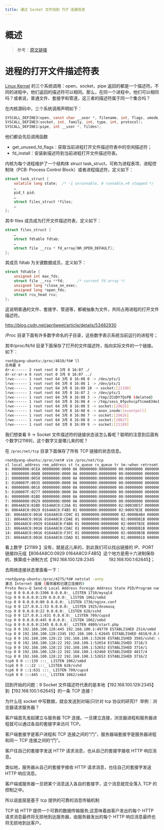 ```yaml
---
title: 通过 Socket 文件找到 TCP 连接信息
---
```


# 概述

> 参考：[原文链接](https://www.cnblogs.com/web21/p/6520164.html)

# 进程的打开文件描述符表

[Linux Kernel](/docs/1.操作系统/Kernel/Linux%20Kernel/Linux%20Kernel.md) 的三个系统调用：open，socket，pipe 返回的都是一个描述符。不同的进程中，他们返回的描述符可以相同。那么，在同一个进程中，他们可以相同吗？或者说，普通文件、套接字和管道，这三者的描述符属于同一个集合吗？

在内核源码中，三个系统调用声明如下：

```c
SYSCALL_DEFINE3(open, const char __user *, filename, int, flags, umode_t, mode);
SYSCALL_DEFINE3(socket, int, family, int, type, int, protocol);
SYSCALL_DEFINE1(pipe, int __user *, fildes);
```

他们都会先后调用函数

- get_unused_fd_flags：获取当前进程打开文件描述符表中的空闲描述符；
- fd_install：安装新描述符到当前进程打开文件描述符表。

内核为每个进程维护了一个结构体 struct task_struct，可称为进程表项、进程控制块（PCB: Process Control Block）或者进程描述符，定义如下：

```c
struct task_struct {
    volatile long state;  /* -1 unrunnable, 0 runnable,>0 stopped */
    …
    pid_t pid;
    …
    struct files_struct *files;
    …
};
```

其中 files 成员成为打开文件描述符表，定义如下：

```c
struct files_struct {
    …
    struct fdtable fdtab;
    …
    struct file __rcu * fd_array[NR_OPEN_DEFAULT];
};
```

其成员 fdtab 为关键数据成员，定义如下：

```c
struct fdtable {
    unsigned int max_fds;
    struct file __rcu **fd;      /* current fd array */
    unsigned long *close_on_exec;
    unsigned long *open_fds;
    struct rcu_head rcu;
};
```

这说明普通的文件、套接字、管道等，都被抽象为文件，共同占用进程的打开文件描述符。

http://blog.csdn.net/aprilweet/article/details/53482930

/Proc 目录下面有许多数字命名的子目录，这些数字表示系统当前运行的进程号；

其中/proc/N/fd 目录下面保存了打开的文件描述符，指向实际文件的一个链接。如下：

```bash
root@yang-ubuntu:/proc/4810/fd# ll
总用量 0
dr-x------ 2 root root 0 3月 8 16:07 ./
dr-xr-xr-x 8 root root 0 3月 8 16:07 ../
lrwx------ 1 root root 64 3月 8 16:08 0 -> /dev/pts/1
lrwx------ 1 root root 64 3月 8 16:08 1 -> /dev/pts/1
lrwx------ 1 root root 64 3月 8 16:09 10 -> socket:[21190]
lrwx------ 1 root root 64 3月 8 16:07 2 -> /dev/pts/1
lrwx------ 1 root root 64 3月 8 16:08 3 -> /tmp/ZCUDY7QsPB (deleted)
lrwx------ 1 root root 64 3月 8 16:08 4 -> /tmp/sess_0fpvhvcpftcme834e1l4beo2i6
lrwx------ 1 root root 64 3月 8 16:08 5 -> socket:[20625]
lrwx------ 1 root root 64 3月 8 16:08 6 -> anon_inode:[eventpoll]
lrwx------ 1 root root 64 3月 8 16:08 7 -> socket:[20626]
lrwx------ 1 root root 64 3月 8 16:08 8 -> socket:[20627]
lrwx------ 1 root root 64 3月 8 16:09 9 -> socket:[21189]
```

我们想查看 9 -> Socket 文件描述符的链接状态该怎么看呢？聪明的注意到后面有个数字\[21189]，这个数字又是哪儿来的呢？

在 `/proc/net/tcp` 目录下面保存了所有 TCP 链接的状态信息。

```bash
root@yang-ubuntu:/proc/net# vim /proc/net/tcp
sl local_address rem_address st tx_queue rx_queue tr tm->when retrnsmt uid timeout inode
0: 00000000:0CEA 00000000:0000 0A 00000000:00000000 00:00000000 00000000 1001 0 9482 1 ffff88001a501a00 100 0 0 10 -1
1: 00000000:008B 00000000:0000 0A 00000000:00000000 00:00000000 00000000 0 0 8916 1 ffff88001a501380 100 0 0 10 -1
2: 00000000:0050 00000000:0000 0A 00000000:00000000 00:00000000 00000000 0 0 11440 1 ffff88001a502080 100 0 0 10 -1
3: 0100007F:0035 00000000:0000 0A 00000000:00000000 00:00000000 00000000 0 0 12333 1 ffff88001a502700 100 0 0 10 -1
4: 00000000:0016 00000000:0000 0A 00000000:00000000 00:00000000 00000000 0 0 7922 1 ffff88001a500000 100 0 0 10 -1
5: 0100007F:0277 00000000:0000 0A 00000000:00000000 00:00000000 00000000 0 0 13302 1 ffff88001a500680 100 0 0 10 -1
6: 00000000:01BD 00000000:0000 0A 00000000:00000000 00:00000000 00000000 0 0 8914 1 ffff88001a500d00 100 0 0 10 -1
7: 00000000:0929 00000000:0000 0A 00000000:00000000 00:00000000 00000000 0 0 20625 1 ffff88001a504100 100 0 0 10 -1
8: 8064A8C0:01BD 0164A8C0:C26A 01 00000000:00000000 02:00030E57 00000000 0 0 13216 2 ffff88001a503a80 22 4 1 10 18
9: 8064A8C0:0929 0164A8C0:F4B5 01 00000000:00000000 02:00097B3E 00000000 0 0 21189 2 ffff88001a505b00 24 4 28 10 -1
10: 8064A8C0:0016 0164A8C0:CD9C 01 00000000:00000000 02:0000B4B4 00000000 0 0 17721 2 ffff88001a503400 22 4 20 10 -1
11: 8064A8C0:0016 0164A8C0:CDAE 01 00000000:00000000 02:0000DB1B 00000000 0 0 18130 2 ffff88001a504e00 24 4 31 10 -1
12: 8064A8C0:0929 0164A8C0:F4B6 01 00000000:00000000 02:00097B3E 00000000 0 0 21190 2 ffff88001a506800 24 4 24 10 -1
13: 8064A8C0:0016 0164A8C0:CDAC 01 00000000:00000000 02:0000DB1B 00000000 0 0 18074 2 ffff88001a502d80 21 4 24 10 -1
14: 8064A8C0:0016 0164A8C0:F3FC 01 00000000:00000000 02:00089B3B 00000000 0 0 20675 2 ffff88001a506180 24 4 25 10 -1
15: 8064A8C0:0016 0164A8C0:CDAD 01 00000080:00000000 01:00000018 00000000 0 0 18102 4 ffff88001a504780 24 4 21 10 -1
```

看上数字【21189 】没有，就是这儿来的，到此我们可以找出链接的 IP、PORT 链接四元组【8064A8C0:0929 0164A8C0:F4B5】这个地方是用十六进制保存的，换算成十进制方式【192.168.100.128:2345            192.168.100.1:62645】；

去网络连接状态里面看一下：

```bash
root@yang-ubuntu:/proc/4275/fd# netstat -antp
激活 Internet 连接 (服务器和已建立连接的)
Proto Recv-Q Send-Q Local Address Foreign Address State PID/Program name
tcp 0 0 0.0.0.0:3306 0.0.0.0:_ LISTEN 1710/mysqld
tcp 0 0 0.0.0.0:139 0.0.0.0:_ LISTEN 1062/smbd
tcp 0 0 0.0.0.0:80 0.0.0.0:_ LISTEN 1736/nginx.conf
tcp 0 0 127.0.0.1:53 0.0.0.0:_ LISTEN 1925/dnsmasq
tcp 0 0 0.0.0.0:22 0.0.0.0:_ LISTEN 628/sshd
tcp 0 0 127.0.0.1:631 0.0.0.0:_ LISTEN 709/cupsd
tcp 0 0 0.0.0.0:445 0.0.0.0:_ LISTEN 1062/smbd
tcp 0 0 0.0.0.0:2345 0.0.0.0:_ LISTEN 4809/start.php
tcp 0 0 192.168.100.128:445 192.168.100.1:49770 ESTABLISHED 2514/smbd
tcp 0 0 192.168.100.128:2345 192.168.100.1:62645 ESTABLISHED 4810/0.0.0.0:2345
tcp 0 0 192.168.100.128:22 192.168.100.1:52636 ESTABLISHED 3565/sshd: root@not
tcp 0 0 192.168.100.128:22 192.168.100.1:52654 ESTABLISHED 3718/3
tcp 0 0 192.168.100.128:22 192.168.100.1:52652 ESTABLISHED 3714/1
tcp 0 0 192.168.100.128:22 192.168.100.1:62460 ESTABLISHED 4817/4
tcp 0 0 192.168.100.128:22 192.168.100.1:52653 ESTABLISHED 3716/2
tcp6 0 0 :::139 :::_ LISTEN 1062/smbd
tcp6 0 0 :::22 :::_ LISTEN 628/sshd
tcp6 0 0 ::1:631 :::_ LISTEN 709/cupsd
tcp6 0 0 :::445 :::_ LISTEN 1062/smbd
```

回到开始的问题：9 Socket 文件描述符代表的是本地【192.168.100.128:2345】到【192.168.100.1:62645】的一条 TCP 连接！

为什么往 socket 中写数据，就会发送到对端(只针对 tcp 协议的研究)?  举例：浏览器请求服务器？

客户端首先发起建立与服务器 TCP 连接。一旦建立连接，浏览器进程和服务器进程就可以通过各自的套接字来访问 TCP。

客户端套接字是客户进程和 TCP 连接之间的“门”，服务器端套接字是服务器进程和同一 TCP 连接之间的“门”。

客户往自己的套接字发送 HTTP 请求消息，也从自己的套接字接收 HTTP 响应消息。

类似地，服务器从自己的套接字接收 HTTP 请求消息，也往自己的套接字发送 HTTP 响应消息。

客户端或服务器一旦把某个消息送入各自的套接字，这个消息就完全落入 TCP 的控制之中。

所以说底层是基于 tcp 提供的可靠的消息传输机制

TCP 给 HTTP 提供一个可靠的数据传输服务;这意味着由客户发出的每个 HTTP 请求消息最终将无损地到达服务器，由服务器发出的每个 HTTP 响应消息最终也将无损地到达客户。


